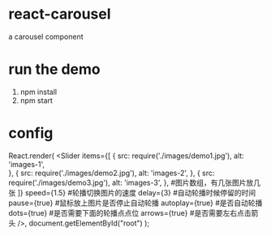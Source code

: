 # react-carousel
a  carousel component 
# run the demo
1. npm install
2. npm start
# config
React.render(
  <Slider
    items={[
      {
        src: require('./images/demo1.jpg'),
        alt: 'images-1',      
      },
      {
        src: require('./images/demo2.jpg'),
        alt: 'images-2',
      },
      {
        src: require('./images/demo3.jpg'),
        alt: 'images-3',
      },   #图片数组，有几张图片放几张
    ]}
    speed={1.5}       #轮播切换图片的速度
    delay={3}         #自动轮播时候停留的时间
    pause={true}      #鼠标放上图片是否停止自动轮播
    autoplay={true}   #是否自动轮播
    dots={true}       #是否需要下面的轮播点点位
    arrows={true}     #是否需要左右点击箭头
  />,
  document.getElementById("root")
);
